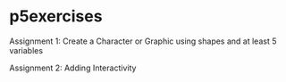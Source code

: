 # p5exercises

Assignment 1: Create a Character or Graphic using shapes and at least 5 variables

Assignment 2: Adding Interactivity

